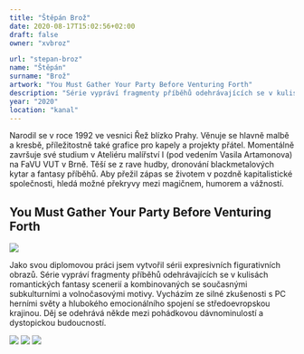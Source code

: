 ```yaml
---
title: "Štěpán Brož"
date: 2020-08-17T15:02:56+02:00
draft: false
owner: "xvbroz"

url: "stepan-broz"
name: "Štěpán"
surname: "Brož"
artwork: "You Must Gather Your Party Before Venturing Forth"
description: "Série vypráví fragmenty příběhů odehrávajících se v kulisách romantických fantasy scenerií a kombinovaných se současnými subkulturními a volnočasovými motivy."
year: "2020"
location: "kanal"
---
```


Narodil se v roce 1992 ve vesnici Řež blízko Prahy. Věnuje se hlavně malbě a kresbě, příležitostně také grafice pro kapely a projekty přátel. Momentálně završuje své studium v Ateliéru malířství I (pod vedením Vasila Artamonova) na FaVU VUT v Brně. Těší se z rave hudby, dronování blackmetalových kytar a fantasy příběhů. Aby přežil zápas se životem v pozdně kapitalistické společnosti, hledá možné překryvy mezi magičnem, humorem a vážností.


## You Must Gather Your Party Before Venturing Forth

![](/2020/broz/1.jpg)

Jako svou diplomovou práci jsem vytvořil sérii expresivních figurativních obrazů. Série vypráví fragmenty příběhů odehrávajících se v kulisách romantických fantasy scenerií a kombinovaných se současnými subkulturními a volnočasovými motivy. Vycházím ze silné zkušenosti s PC herními světy a hlubokého emocionálního spojení se středoevropskou krajinou. Děj se odehrává někde mezi pohádkovou dávnominulostí a dystopickou budoucností.

![](/2020/broz/2.jpg)
![](/2020/broz/3.jpg)
![](/2020/broz/4.jpg)
